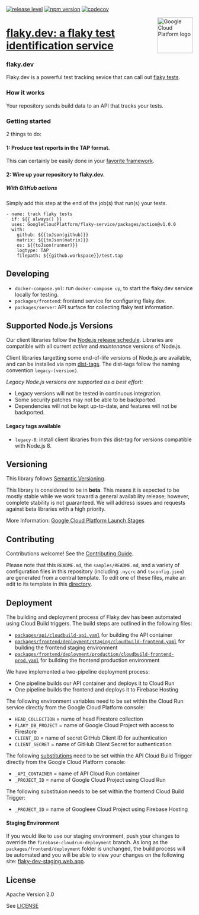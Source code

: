 [//]: # "This README.md file is auto-generated, all changes to this file will be lost."
[//]: # "To regenerate it, use `python -m synthtool`."

[![release level](https://img.shields.io/badge/release%20level-beta-yellow.svg?style=flat)](https://cloud.google.com/terms/launch-stages)
[![npm version](https://img.shields.io/npm/v/flaky-service.svg)](https://www.npmjs.org/package/flaky-service)
[![codecov](https://img.shields.io/codecov/c/github/google/flaky-service/master.svg?style=flat)](https://codecov.io/gh/google/flaky-service)

<img src="https://avatars2.githubusercontent.com/u/2810941?v=3&s=96" alt="Google Cloud Platform logo" title="Google Cloud Platform" align="right" height="96" width="96"/>

# [flaky.dev: a flaky test identification service](https://github.com/GoogleCloudPlatform/flaky-service)

### flaky.dev
Flaky.dev is a powerful test tracking sevice that can call out [flaky tests](https://hackernoon.com/flaky-tests-a-war-that-never-ends-9aa32fdef359).

### How it works
Your repository sends build data to an API that tracks your tests.

### Getting started
2 things to do:

#### 1: Produce test reports in the TAP format.

This can certainly be easily done in your [favorite framework](https://www.npmjs.com/search?q=TAP+reporter).

#### 2: Wire up your repository to flaky.dev.
##### With GitHub actions
Simply add this step at the end of the job(s) that run(s) your tests.
```
- name: track flaky tests
  if: ${{ always() }}
  uses: GoogleCloudPlatform/flaky-service/packages/action@v1.0.0
  with:
    github: ${{toJson(github)}}
    matrix: ${{toJson(matrix)}}
    os: ${{toJson(runner)}}
    logtype: TAP
    filepath: ${{github.workspace}}/test.tap
```

## Developing

* `docker-compose.yml`: run `docker-compose up`, to start the flaky.dev service
  locally for testing.
* `packages/frontend`: frontend service for configuring flaky.dev.
* `packages/server`: API surface for collecting flaky test information.

## Supported Node.js Versions

Our client libraries follow the [Node.js release schedule](https://nodejs.org/en/about/releases/).
Libraries are compatible with all current _active_ and _maintenance_ versions of
Node.js.

Client libraries targetting some end-of-life versions of Node.js are available, and
can be installed via npm [dist-tags](https://docs.npmjs.com/cli/dist-tag).
The dist-tags follow the naming convention `legacy-(version)`.

_Legacy Node.js versions are supported as a best effort:_

* Legacy versions will not be tested in continuous integration.
* Some security patches may not be able to be backported.
* Dependencies will not be kept up-to-date, and features will not be backported.

#### Legacy tags available

* `legacy-8`: install client libraries from this dist-tag for versions
  compatible with Node.js 8.

## Versioning

This library follows [Semantic Versioning](http://semver.org/).



This library is considered to be in **beta**. This means it is expected to be
mostly stable while we work toward a general availability release; however,
complete stability is not guaranteed. We will address issues and requests
against beta libraries with a high priority.




More Information: [Google Cloud Platform Launch Stages][launch_stages]

[launch_stages]: https://cloud.google.com/terms/launch-stages

## Contributing

Contributions welcome! See the [Contributing Guide](https://github.com/google/flaky-service/blob/master/CONTRIBUTING.md).

Please note that this `README.md`, the `samples/README.md`,
and a variety of configuration files in this repository (including `.nycrc` and `tsconfig.json`)
are generated from a central template. To edit one of these files, make an edit
to its template in this
[directory](https://github.com/googleapis/synthtool/tree/master/synthtool/gcp/templates/node_library).

## Deployment

The building and deployment process of Flaky.dev has been automated using Cloud Build triggers.  The build steps are outlined in the following files: 
* [`packages/api/cloudbuild-api.yaml`](./packages/api/cloudbuild-api.yaml) for building the API container
* [`packages/frontend/deployment/staging/cloudbuild-frontend.yaml`](./packages/frontend/deployment/staging/cloudbuild-frontend.yaml) for building the frontend staging environment
* [`packages/frontend/deployment/production/cloudbuild-frontend-prod.yaml`](./packages/frontend/deployment/production/cloudbuild-frontend-prod.yaml) for building the frontend production environment

We have implemented a two-pipeline deployment process:

* One pipeline builds our API container and deploys it to Cloud Run
* One pipeline builds the frontend and deploys it to Firebase Hosting

The following environment variables need to be set within the Cloud Run service directly from the Google Cloud Platform console:

* `HEAD_COLLECTION` = name of head Firestore collection
* `FLAKY_DB_PROJECT` = name of Google Cloud Project with access to Firestore
* `CLIENT_ID` = name of secret GitHub Client ID for authentication
* `CLIENT_SECRET` = name of GitHub Client Secret for authentication

The following [substitutions](https://cloud.google.com/cloud-build/docs/configuring-builds/substitute-variable-values) need to be set within the API Cloud Build Trigger directly from the Google Cloud Platform console:

* `_API_CONTAINER` = name of API Cloud Run container
* `_PROJECT_ID` = name of Google Cloud Project using Cloud Run

The following substituion needs to be set within the frontend Cloud Build Trigger:

* `_PROJECT_ID` = name of Googleee Cloud Project using Firebase Hosting

#### Staging Environment

If you would like to use our staging environment, push your changes to override the `firebase-cloudrun-deployment` branch.  As long as the `packages/frontend/deployment` folder is unchanged, the build process will be automated and you will be able to view your changes on the following site: [flaky-dev-staging.web.app](https://flaky-dev-staging.web.app).

## License

Apache Version 2.0

See [LICENSE](https://github.com/google/flaky-service/blob/master/LICENSE)
